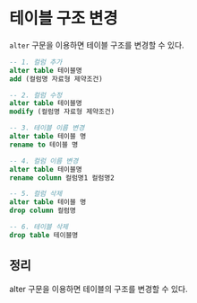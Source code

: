 # 테이블 구조 변경

`alter` 구문을 이용하면 테이블 구조를 변경할 수 있다.

```sql
-- 1. 컬럼 추가
alter table 테이블명
add (컬럼명 자료형 제약조건)

-- 2. 컬럼 수정
alter table 테이블명
modify (컬럼명 자료형 제약조건)

-- 3. 테이블 이름 변경
alter table 테이블 명
rename to 테이블 명

-- 4. 컬럼 이름 변경
alter table 테이블명
rename column 컬럼명1 컬럼명2

-- 5. 컬럼 삭제
alter table 테이블 명
drop column 컬럼명

-- 6. 테이블 삭제
drop table 테이블명
```

## 정리 

alter 구문을 이용하면 테이블의 구조를 변경할 수 있다.